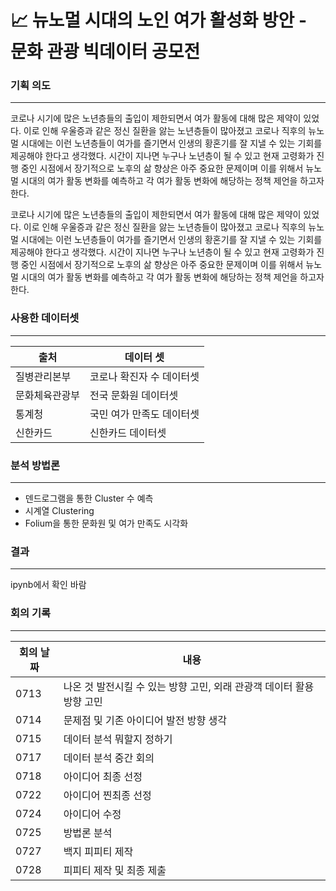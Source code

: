 # 📈 뉴노멀 시대의 노인 여가 활성화 방안 - 문화 관광 빅데이터 공모전

### 기획 의도
---
코로나 시기에 많은 노년층들의 출입이 제한되면서 여가 활동에 대해 많은 제약이 있었다. 이로 인해 우울증과 같은 정신 질환을 앓는 노년층들이 많아졌고 코로나 직후의 뉴노멀 시대에는 이런 노년층들이 여가를 즐기면서 인생의 황혼기를 잘 지낼 수 있는 기회를 제공해야 한다고 생각했다. 시간이 지나면 누구나 노년층이 될 수 있고 현재 고령화가 진행 중인 시점에서 장기적으로 노후의 삶 향상은 아주 중요한 문제이며 이를 위해서 뉴노멀 시대의 여가 활동 변화를 예측하고 각 여가 활동 변화에 해당하는 정책 제언을 하고자 한다. 


코로나 시기에 많은 노년층들의 출입이 제한되면서 여가 활동에 대해 많은 제약이 있었다. 이로 인해 우울증과 같은 정신 질환을 앓는 노년층들이 많아졌고 코로나 직후의 뉴노멀 시대에는 이런 노년층들이 여가를 즐기면서 인생의 황혼기를 잘 지낼 수 있는 기회를 제공해야 한다고 생각했다. 시간이 지나면 누구나 노년층이 될 수 있고 현재 고령화가 진행 중인 시점에서 장기적으로 노후의 삶 향상은 아주 중요한 문제이며 이를 위해서 뉴노멀 시대의 여가 활동 변화를 예측하고 각 여가 활동 변화에 해당하는 정책 제언을 하고자 한다. 

### 사용한 데이터셋
---
|출처|데이터 셋|
|------|---|
|질병관리본부|코로나 확진자 수 데이터셋|
|문화체육관광부|전국 문화원 데이터셋|
|통계청|국민 여가 만족도 데이터셋|
|신한카드|신한카드 데이터셋|

### 분석 방법론
---
- 덴드로그램을 통한 Cluster 수 예측
- 시계열 Clustering
- Folium을 통한 문화원 및 여가 만족도 시각화

### 결과
---
ipynb에서 확인 바람



### 회의 기록
---
|회의 날짜|내용|
|------|---|
|0713|나온 것 발전시킬 수 있는 방향 고민, 외래 관광객 데이터 활용방향 고민|
|0714|문제점 및 기존 아이디어 발전 방향 생각|
|0715|데이터 분석 뭐할지 정하기|
|0717|데이터 분석 중간 회의|
|0718|아이디어 최종 선정|
|0722|아이디어 찐최종 선정|
|0724|아이디어 수정|
|0725|방법론 분석|
|0727|백지 피피티 제작|
|0728|피피티 제작 및 최종 제출|

